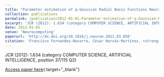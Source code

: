 ```yaml
---
title: "Parameter estimation of q-Gaussian Radial Basis Functions Neural Networks with a Hybrid Algorithm for Binary Classi fication"
collection: publications
permalink: /publication/2012-01-01-Parameter-estimation-of-q-Gaussian-Radial-Basis-Functions-Neural-Networks-with-a-Hybrid-Algorithm-fo
excerpt: 'JCR (2012): 1.634 (category COMPUTER SCIENCE, ARTIFICIAL INTELLIGENCE, position 37/115 Q2)'
date: 2012-01-01
venue: 'Neurocomputing'
paperurl: 'http://dx.doi.org/10.1016/j.neucom.2011.03.056'
citation: 'Francisco Fernandez-Navarro, César Hervás-Martínez, <strong>Pedro Antonio Gutiérrez</strong>, José Manuel Peña-Barragán, Francisca López-Granados, &quot;Parameter estimation of q-Gaussian Radial Basis Functions Neural Networks with a Hybrid Algorithm for Binary Classi fication.&quot; Neurocomputing, Vol. 75, 2012, pp.123-134.'
---
```

JCR (2012): 1.634 (category COMPUTER SCIENCE, ARTIFICIAL INTELLIGENCE, position 37/115 Q2)

[Access paper here](http://dx.doi.org/10.1016/j.neucom.2011.03.056){:target="_blank"}
